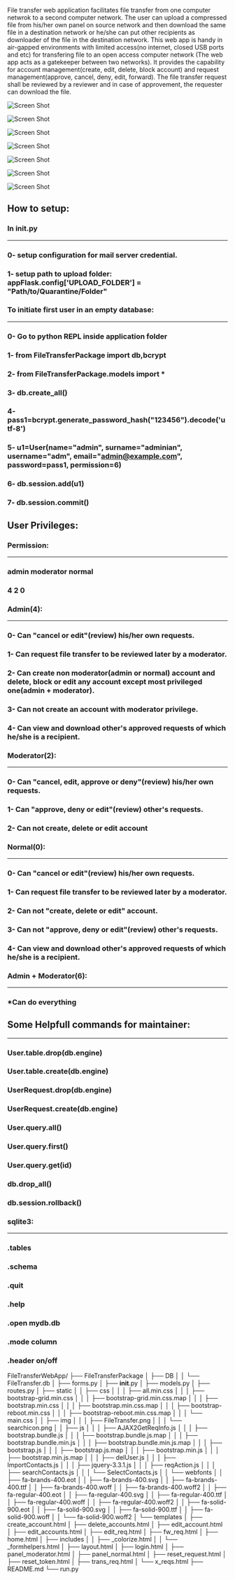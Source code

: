 <p> File transfer web application facilitates file transfer from one computer netwrok to a second computer network. The user can upload a compressed file from his/her own panel on source network and then download the same file in a destination network or he/she can put   
other recipients as downloader of the file in the destination network.
This web app is handy in air-gapped environments with limited access(no internet, closed USB ports and etc) for transfering file to 
an open access computer network (The web app acts as a gatekeeper between two networks).
It provides the capability for account management(create, edit, delete, block account) and request management(approve, cancel, deny, 
edit, forward). The file transfer request shall be reviewed by a reviewer and in case of approvement, the requester can download the file.</p>

![Screen Shot](https://raw.githubusercontent.com/vsaljooghi/File-Transfer-Web-App/master/FileTransferPackage/DOC/Diagram_FileTransfer.png)

![Screen Shot](https://raw.githubusercontent.com/vsaljooghi/File-Transfer-Web-App/master/FileTransferPackage/DOC/home_page.png)

![Screen Shot](https://raw.githubusercontent.com/vsaljooghi/File-Transfer-Web-App/master/FileTransferPackage/DOC/panel_moderator.png)

![Screen Shot](https://raw.githubusercontent.com/vsaljooghi/File-Transfer-Web-App/master/FileTransferPackage/DOC/DB_diagram.png)

![Screen Shot](https://raw.githubusercontent.com/vsaljooghi/File-Transfer-Web-App/master/FileTransferPackage/DOC/edit_accounts.png)

![Screen Shot](https://raw.githubusercontent.com/vsaljooghi/File-Transfer-Web-App/master/FileTransferPackage/DOC/delete_accounts.png)

![Screen Shot](https://raw.githubusercontent.com/vsaljooghi/File-Transfer-Web-App/master/FileTransferPackage/DOC/trans_req.png)


## How to setup:

### In __init__.py
--------------------
### 0- setup configuration for mail server credential.

### 1- setup path to upload folder: appFlask.config['UPLOAD_FOLDER'] = "Path/to/Quarantine/Folder"



### To initiate first user in an empty database:
-------------------------------------
### 0- Go to python REPL inside application folder

### 1- from FileTransferPackage import db,bcrypt

### 2- from FileTransferPackage.models import *

### 3- db.create_all()

### 4- pass1=bcrypt.generate_password_hash("123456").decode('utf-8')

### 5- u1=User(name="admin", surname="adminian", username="adm", email="admin@example.com", password=pass1, permission=6)

### 6- db.session.add(u1)

### 7- db.session.commit()


## User Privileges:

### Permission:
------------
### admin   moderator   normal
###   4         2         0


### Admin(4):
-----------
### 0- Can "cancel or edit"(review) his/her own requests.
### 1- Can request file transfer to be reviewed later by a moderator.
### 2- Can create non moderator(admin or normal) account and delete, block or edit any account except most privileged one(admin + moderator). 
### 3- Can not create an account with moderator privilege.
### 4- Can view and download other's approved requests of which he/she is a recipient.

### Moderator(2):
---------------
### 0- Can "cancel, edit, approve or deny"(review) his/her own requests.
### 1- Can "approve, deny or edit"(review) other's requests.
### 2- Can not create, delete or edit account

### Normal(0):
------------
### 0- Can "cancel or edit"(review) his/her own requests.
### 1- Can request file transfer to be reviewed later by a moderator.
### 2- Can not "create, delete or edit" account.
### 3- Can not "approve, deny or edit"(review) other's requests.
### 4- Can view and download other's approved requests of which he/she is a recipient.

### Admin + Moderator(6):
----------------------- 
### *Can do everything
 
 
## Some Helpfull commands for maintainer:
----------------------------------------
### User.__table__.drop(db.engine)
### User.__table__.create(db.engine)

### UserRequest.drop(db.engine)
### UserRequest.create(db.engine)

### User.query.all()
### User.query.first()
### User.query.get(id)
### db.drop_all()
### db.session.rollback()

### sqlite3:
----------
### .tables
### .schema 
### .quit
### .help
### .open mydb.db
### .mode column
### .header on/off

FileTransferWebApp/
├── FileTransferPackage
│   ├── DB
│   │   └── FileTransfer.db
│   ├── forms.py
│   ├── __init__.py
│   ├── models.py
│   ├── routes.py
│   ├── static
│   │   ├── css
│   │   │   ├── all.min.css
│   │   │   ├── bootstrap-grid.min.css
│   │   │   ├── bootstrap-grid.min.css.map
│   │   │   ├── bootstrap.min.css
│   │   │   ├── bootstrap.min.css.map
│   │   │   ├── bootstrap-reboot.min.css
│   │   │   ├── bootstrap-reboot.min.css.map
│   │   │   └── main.css
│   │   ├── img
│   │   │   ├── FileTransfer.png
│   │   │   └── searchicon.png
│   │   ├── js
│   │   │   ├── AJAX2GetReqInfo.js
│   │   │   ├── bootstrap.bundle.js
│   │   │   ├── bootstrap.bundle.js.map
│   │   │   ├── bootstrap.bundle.min.js
│   │   │   ├── bootstrap.bundle.min.js.map
│   │   │   ├── bootstrap.js
│   │   │   ├── bootstrap.js.map
│   │   │   ├── bootstrap.min.js
│   │   │   ├── bootstrap.min.js.map
│   │   │   ├── delUser.js
│   │   │   ├── ImportContacts.js
│   │   │   ├── jquery-3.3.1.js
│   │   │   ├── reqAction.js
│   │   │   ├── searchContacts.js
│   │   │   └── SelectContacts.js
│   │   └── webfonts
│   │       ├── fa-brands-400.eot
│   │       ├── fa-brands-400.svg
│   │       ├── fa-brands-400.ttf
│   │       ├── fa-brands-400.woff
│   │       ├── fa-brands-400.woff2
│   │       ├── fa-regular-400.eot
│   │       ├── fa-regular-400.svg
│   │       ├── fa-regular-400.ttf
│   │       ├── fa-regular-400.woff
│   │       ├── fa-regular-400.woff2
│   │       ├── fa-solid-900.eot
│   │       ├── fa-solid-900.svg
│   │       ├── fa-solid-900.ttf
│   │       ├── fa-solid-900.woff
│   │       └── fa-solid-900.woff2
│   └── templates
│       ├── create_account.html
│       ├── delete_accounts.html
│       ├── edit_account.html
│       ├── edit_accounts.html
│       ├── edit_req.html
│       ├── fw_req.html
│       ├── home.html
│       ├── includes
│       │   ├── _colorize.html
│       │   └── _formhelpers.html
│       ├── layout.html
│       ├── login.html
│       ├── panel_moderator.html
│       ├── panel_normal.html
│       ├── reset_request.html
│       ├── reset_token.html
│       ├── trans_req.html
│       └── x_reqs.html
├── README.md
└── run.py

